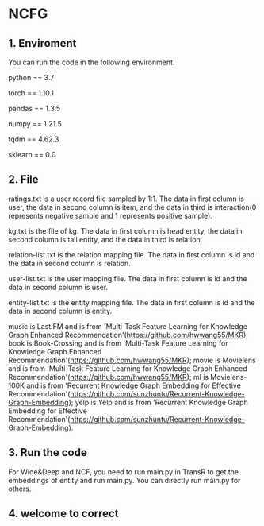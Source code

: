 # NCFG

## 1. Enviroment
You can run the code in the following environment.

python == 3.7

torch == 1.10.1

pandas == 1.3.5

numpy == 1.21.5

tqdm == 4.62.3

sklearn == 0.0

## 2. File
ratings.txt is a user record file sampled by 1:1. The data in first column is user, the data in second column is item, 
and the data in third is interaction(0 represents negative sample and 1 represents positive sample).

kg.txt is the file of kg. The data in first column is head entity, the data in second column is tail entity, and the data in third is relation.

relation-list.txt is the relation mapping file. The data in first column is id and the data in second column is relation.

user-list.txt is the user mapping file. The data in first column is id and the data in second column is user.

entity-list.txt is the entity mapping file. The data in first column is id and the data in second column is entity.

music is Last.FM and is from 'Multi-Task Feature Learning for Knowledge Graph Enhanced Recommendation'(https://github.com/hwwang55/MKR); 
book is Book-Crossing and is from 'Multi-Task Feature Learning for Knowledge Graph Enhanced Recommendation'(https://github.com/hwwang55/MKR);
movie is Movielens and is from 'Multi-Task Feature Learning for Knowledge Graph Enhanced Recommendation'(https://github.com/hwwang55/MKR);
ml is Movielens-100K and is from 'Recurrent Knowledge Graph Embedding for Effective Recommendation'(https://github.com/sunzhuntu/Recurrent-Knowledge-Graph-Embedding);
yelp is Yelp and is from 'Recurrent Knowledge Graph Embedding for Effective Recommendation'(https://github.com/sunzhuntu/Recurrent-Knowledge-Graph-Embedding).

## 3. Run the code
For Wide&Deep and NCF, you need to run main.py in TransR to get the embeddings of entity and run main.py. You can directly run main.py for others.

## 4. welcome to correct
